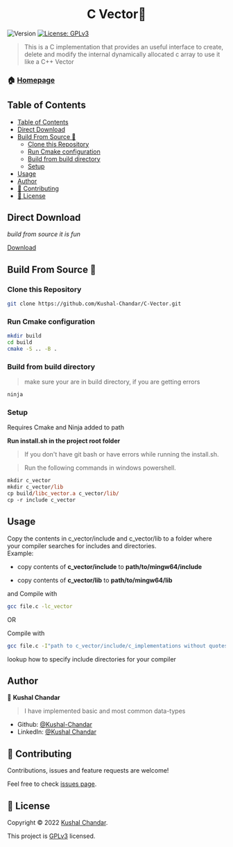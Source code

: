 <h1 align="center">C Vector👋</h1>
<p>
  <img alt="Version" src="https://img.shields.io/badge/version-1.1.1.0-blue.svg?cacheSeconds=2592000" />
  <a href="https://github.com/Kushal-Chandar/C-Vector/blob/main/LICENSE.txt" target="_blank">
    <img alt="License: GPLv3" src="https://img.shields.io/badge/License-GPLv3-yellow.svg" />
  </a>
</p>

> This is a C implementation that provides an useful interface to create, delete and modify the internal dynamically allocated c array to use it like a C++ Vector

### 🏠 [Homepage](https://github.com/Kushal-Chandar/C-Vector)

## Table of Contents

- [Table of Contents](#table-of-contents)
- [Direct Download](#direct-download)
- [Build From Source 🔨](#build-from-source-)
  - [Clone this Repository](#clone-this-repository)
  - [Run Cmake configuration](#run-cmake-configuration)
  - [Build from build directory](#build-from-build-directory)
  - [Setup](#setup)
- [Usage](#usage)
- [Author](#author)
- [🤝 Contributing](#-contributing)
- [📝 License](#-license)

## Direct Download

_build from source it is fun_

[Download](https://github.com/Kushal-Chandar/C-Vector/releases)

## Build From Source 🔨

### Clone this Repository

```sh
git clone https://github.com/Kushal-Chandar/C-Vector.git
```

### Run Cmake configuration

```sh
mkdir build
cd build
cmake -S .. -B .
```

### Build from build directory

> make sure your are in build directory, if you are getting errors

```sh
ninja
```

### Setup

Requires Cmake and Ninja added to path

**Run install.sh in the project root folder**

> If you don't have git bash or have errors while running the install.sh.

> Run the following commands in windows powershell.

```ps
mkdir c_vector
mkdir c_vector/lib
cp build/libc_vector.a c_vector/lib/
cp -r include c_vector
```

## Usage

Copy the contents in c_vector/include and c_vector/lib to a folder where your compiler searches for includes and directories. <br>
Example:

- copy contents of **c_vector/include** to **path/to/mingw64/include**

- copy contents of **c_vector/lib** to **path/to/mingw64/lib**

and Compile with

```sh
gcc file.c -lc_vector
```

OR

Compile with

```sh
gcc file.c -I"path to c_vector/include/c_implementations without quotes" -L"path to c_vector/lib/libc_vector.a without quotes" -lc_vector
```

lookup how to specify include directories for your compiler

<!-- 📖 Check [examples](https://github.com/Kushal-Chandar/C-Vector/blob/main/examples/c_vector_int_example.c) and [Reference](https://kushal-chandar.github.io/C-Vector/html/c__vector__docs_8h.html) -->

## Author

👤 **Kushal Chandar**

> I have implemented basic and most common data-types

- Github: [@Kushal-Chandar](https://github.com/Kushal-Chandar)
- LinkedIn: [@Kushal Chandar](https://linkedin.com/in/kushal-chandar)

## 🤝 Contributing

Contributions, issues and feature requests are welcome!

Feel free to check [issues page](https://github.com/Kushal-Chandar/C-Vector/issues).

## 📝 License

Copyright © 2022 [Kushal Chandar](https://github.com/Kushal-Chandar).

This project is [GPLv3](https://github.com/Kushal-Chandar/C-Vector/blob/main/LICENSE.txt) licensed.
